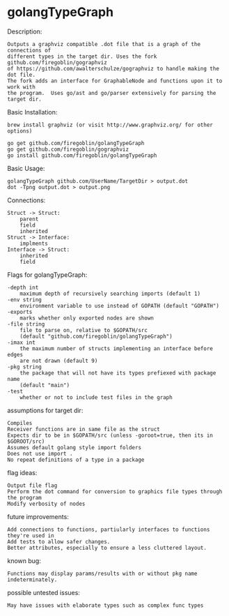<h1>golangTypeGraph</h1>

Description:

	Outputs a graphviz compatible .dot file that is a graph of the connections of
	different types in the target dir. Uses the fork github.com/firegoblin/gographviz
	of https://github.com/awalterschulze/gographviz to handle making the dot file.  
	The fork adds an interface for GraphableNode and functions upon it to work with
	the program.  Uses go/ast and go/parser extensively for parsing the target dir.

Basic Installation:

	brew install graphviz (or visit http://www.graphviz.org/ for other options)

	go get github.com/firegoblin/golangTypeGraph
	go get github.com/firegoblin/gographviz
	go install github.com/firegoblin/golangTypeGraph

Basic Usage:

	golangTypeGraph github.com/UserName/TargetDir > output.dot
	dot -Tpng output.dot > output.png

Connections:

	Struct -> Struct:
		parent
		field
		inherited
	Struct -> Interface:
		implments
	Interface -> Struct:
		inherited
		field

Flags for golangTypeGraph:

	-depth int
		maximum depth of recursively searching imports (default 1)
	-env string
		environment variable to use instead of GOPATH (default "GOPATH")
	-exports
    	marks whether only exported nodes are shown
  	-file string
    	file to parse on, relative to $GOPATH/src
    	(default "github.com/firegoblin/golangTypeGraph")
  	-imax int
    	the maximum number of structs implementing an interface before edges 
    	are not drawn (default 9)
  	-pkg string
    	the package that will not have its types prefiexed with package name 
    	(default "main")
  	-test
    	whether or not to include test files in the graph


assumptions for target dir:

	Compiles
	Receiver functions are in same file as the struct
	Expects dir to be in $GOPATH/src (unless -goroot=true, then its in $GOROOT/src)
	Assumes default golang style import folders
	Does not use import .
	No repeat definitions of a type in a package


flag ideas:

	Output file flag
	Perform the dot command for conversion to graphics file types through the program
	Modify verbosity of nodes


future improvements:

	Add connections to functions, partiularly interfaces to functions they're used in
	Add tests to allow safer changes.
	Better attributes, especially to ensure a less cluttered layout.


known bug:

	Functions may display params/results with or without pkg name indeterminately.


possible untested issues:

	May have issues with elaborate types such as complex func types